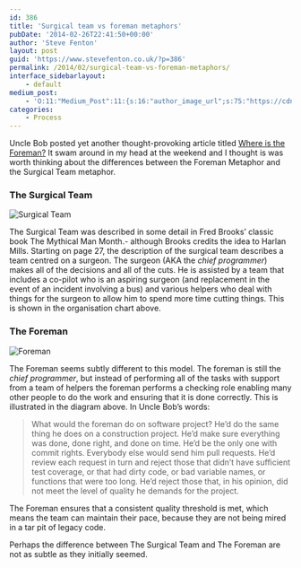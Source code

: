 ```yaml
---
id: 386
title: 'Surgical team vs foreman metaphors'
pubDate: '2014-02-26T22:41:50+00:00'
author: 'Steve Fenton'
layout: post
guid: 'https://www.stevefenton.co.uk/?p=386'
permalink: /2014/02/surgical-team-vs-foreman-metaphors/
interface_sidebarlayout:
    - default
medium_post:
    - 'O:11:"Medium_Post":11:{s:16:"author_image_url";s:75:"https://cdn-images-1.medium.com/fit/c/400/400/1*eXkhfEuF41g5W_xnc_ydLA.jpeg";s:10:"author_url";s:38:"https://medium.com/@steve.fenton.co.uk";s:11:"byline_name";N;s:12:"byline_email";N;s:10:"cross_link";s:3:"yes";s:2:"id";s:12:"101c100cb804";s:21:"follower_notification";s:3:"yes";s:7:"license";s:19:"all-rights-reserved";s:14:"publication_id";s:2:"-1";s:6:"status";s:5:"draft";s:3:"url";s:51:"https://medium.com/@steve.fenton.co.uk/101c100cb804";}'
categories:
    - Process
---
```


Uncle Bob posted yet another thought-provoking article titled [Where is the Foreman?](http://blog.8thlight.com/uncle-bob/2014/02/21/WhereIsTheForeman.html) It swam around in my head at the weekend and I thought is was worth thinking about the differences between the Foreman Metaphor and the Surgical Team metaphor.

### The Surgical Team

![Surgical Team](https://www.stevefenton.co.uk/wp-content/uploads/2015/07/surgical-team.png)

The Surgical Team was described in some detail in Fred Brooks’ classic book The Mythical Man Month.- although Brooks credits the idea to Harlan Mills. Starting on page 27, the description of the surgical team describes a team centred on a surgeon. The surgeon (AKA the *chief programmer*) makes all of the decisions and all of the cuts. He is assisted by a team that includes a co-pilot who is an aspiring surgeon (and replacement in the event of an incident involving a bus) and various helpers who deal with things for the surgeon to allow him to spend more time cutting things. This is shown in the organisation chart above.

### The Foreman

![Foreman](https://www.stevefenton.co.uk/wp-content/uploads/2015/07/foreman.png)

The Foreman seems subtly different to this model. The foreman is still the *chief programmer*, but instead of performing all of the tasks with support from a team of helpers the foreman performs a checking role enabling many other people to do the work and ensuring that it is done correctly. This is illustrated in the diagram above. In Uncle Bob’s words:

> What would the foreman do on software project? He’d do the same thing he does on a construction project. He’d make sure everything was done, done right, and done on time. He’d be the only one with commit rights. Everybody else would send him pull requests. He’d review each request in turn and reject those that didn’t have sufficient test coverage, or that had dirty code, or bad variable names, or functions that were too long. He’d reject those that, in his opinion, did not meet the level of quality he demands for the project.

The Foreman ensures that a consistent quality threshold is met, which means the team can maintain their pace, because they are not being mired in a tar pit of legacy code.

Perhaps the difference between The Surgical Team and The Foreman are not as subtle as they initially seemed.